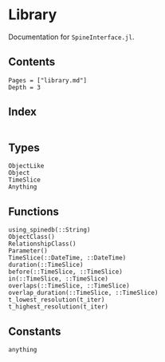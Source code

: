 # Library

Documentation for `SpineInterface.jl`.

## Contents

```@contents
Pages = ["library.md"]
Depth = 3
```

## Index

```@index
```



## Types

```@docs
ObjectLike
Object
TimeSlice
Anything
```

## Functions

```@docs
using_spinedb(::String)
ObjectClass()
RelationshipClass()
Parameter()
TimeSlice(::DateTime, ::DateTime)
duration(::TimeSlice)
before(::TimeSlice, ::TimeSlice)
in(::TimeSlice, ::TimeSlice)
overlaps(::TimeSlice, ::TimeSlice)
overlap_duration(::TimeSlice, ::TimeSlice)
t_lowest_resolution(t_iter)
t_highest_resolution(t_iter)
```

## Constants

```@docs
anything
```
